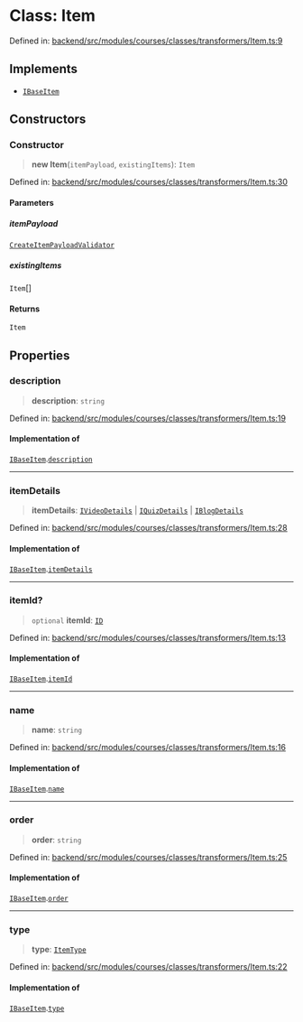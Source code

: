 # Class: Item

Defined in: [backend/src/modules/courses/classes/transformers/Item.ts:9](https://github.com/continuousactivelearning/cal/blob/5ae0447098795fdcf3a415f0360ebe51565b6949/backend/src/modules/courses/classes/transformers/Item.ts#L9)

## Implements

- [`IBaseItem`](../../../../../../shared/interfaces/IUser/interfaces/IBaseItem.md)

## Constructors

### Constructor

> **new Item**(`itemPayload`, `existingItems`): `Item`

Defined in: [backend/src/modules/courses/classes/transformers/Item.ts:30](https://github.com/continuousactivelearning/cal/blob/5ae0447098795fdcf3a415f0360ebe51565b6949/backend/src/modules/courses/classes/transformers/Item.ts#L30)

#### Parameters

##### itemPayload

[`CreateItemPayloadValidator`](../../../validators/ItemValidators/classes/CreateItemPayloadValidator.md)

##### existingItems

`Item`[]

#### Returns

`Item`

## Properties

### description

> **description**: `string`

Defined in: [backend/src/modules/courses/classes/transformers/Item.ts:19](https://github.com/continuousactivelearning/cal/blob/5ae0447098795fdcf3a415f0360ebe51565b6949/backend/src/modules/courses/classes/transformers/Item.ts#L19)

#### Implementation of

[`IBaseItem`](../../../../../../shared/interfaces/IUser/interfaces/IBaseItem.md).[`description`](../../../../../../shared/interfaces/IUser/interfaces/IBaseItem.md#description)

***

### itemDetails

> **itemDetails**: [`IVideoDetails`](../../../../../../shared/interfaces/IUser/interfaces/IVideoDetails.md) \| [`IQuizDetails`](../../../../../../shared/interfaces/IUser/interfaces/IQuizDetails.md) \| [`IBlogDetails`](../../../../../../shared/interfaces/IUser/interfaces/IBlogDetails.md)

Defined in: [backend/src/modules/courses/classes/transformers/Item.ts:28](https://github.com/continuousactivelearning/cal/blob/5ae0447098795fdcf3a415f0360ebe51565b6949/backend/src/modules/courses/classes/transformers/Item.ts#L28)

#### Implementation of

[`IBaseItem`](../../../../../../shared/interfaces/IUser/interfaces/IBaseItem.md).[`itemDetails`](../../../../../../shared/interfaces/IUser/interfaces/IBaseItem.md#itemdetails)

***

### itemId?

> `optional` **itemId**: [`ID`](../../../../../../shared/types/type-aliases/ID.md)

Defined in: [backend/src/modules/courses/classes/transformers/Item.ts:13](https://github.com/continuousactivelearning/cal/blob/5ae0447098795fdcf3a415f0360ebe51565b6949/backend/src/modules/courses/classes/transformers/Item.ts#L13)

#### Implementation of

[`IBaseItem`](../../../../../../shared/interfaces/IUser/interfaces/IBaseItem.md).[`itemId`](../../../../../../shared/interfaces/IUser/interfaces/IBaseItem.md#itemid)

***

### name

> **name**: `string`

Defined in: [backend/src/modules/courses/classes/transformers/Item.ts:16](https://github.com/continuousactivelearning/cal/blob/5ae0447098795fdcf3a415f0360ebe51565b6949/backend/src/modules/courses/classes/transformers/Item.ts#L16)

#### Implementation of

[`IBaseItem`](../../../../../../shared/interfaces/IUser/interfaces/IBaseItem.md).[`name`](../../../../../../shared/interfaces/IUser/interfaces/IBaseItem.md#name)

***

### order

> **order**: `string`

Defined in: [backend/src/modules/courses/classes/transformers/Item.ts:25](https://github.com/continuousactivelearning/cal/blob/5ae0447098795fdcf3a415f0360ebe51565b6949/backend/src/modules/courses/classes/transformers/Item.ts#L25)

#### Implementation of

[`IBaseItem`](../../../../../../shared/interfaces/IUser/interfaces/IBaseItem.md).[`order`](../../../../../../shared/interfaces/IUser/interfaces/IBaseItem.md#order)

***

### type

> **type**: [`ItemType`](../../../../../../shared/interfaces/IUser/enumerations/ItemType.md)

Defined in: [backend/src/modules/courses/classes/transformers/Item.ts:22](https://github.com/continuousactivelearning/cal/blob/5ae0447098795fdcf3a415f0360ebe51565b6949/backend/src/modules/courses/classes/transformers/Item.ts#L22)

#### Implementation of

[`IBaseItem`](../../../../../../shared/interfaces/IUser/interfaces/IBaseItem.md).[`type`](../../../../../../shared/interfaces/IUser/interfaces/IBaseItem.md#type)
